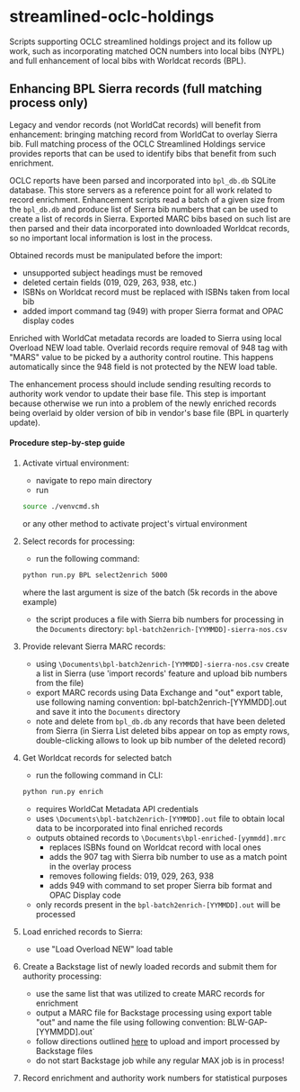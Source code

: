 # streamlined-oclc-holdings
Scripts supporting OCLC streamlined holdings project and its follow up work, such as incorporating matched OCN numbers into local bibs (NYPL) and full enhancement of local bibs with Worldcat records (BPL).

## Enhancing BPL Sierra records (full matching process only)
Legacy and vendor records (not WorldCat records) will benefit from enhancement: bringing matching record from WorldCat to overlay Sierra bib.
Full matching process of the OCLC Streamlined Holdings service provides reports that can be used to identify bibs that benefit from such enrichment.

OCLC reports have been parsed and incorporated into `bpl_db.db` SQLite database. This store servers as a reference point for all work related to record enrichment.
Enhancement scripts read a batch of a given size from the `bpl_db.db` and produce list of Sierra bib numbers that can be used to create a list of records in Sierra.
Exported MARC bibs based on such list are then parsed and their data incorporated into downloaded Worldcat records, so no important local information is lost in the process.

Obtained records must be manipulated before the import:
+ unsupported subject headings must be removed
+ deleted certain fields (019, 029, 263, 938, etc.)
+ ISBNs on Worldcat record must be replaced with ISBNs taken from local bib
+ added import command tag (949) with proper Sierra format and OPAC display codes


Enriched with WorldCat metadata records are loaded to Sierra using local Overload NEW load table. Overlaid records require removal of 948 tag with "MARS" value to be picked by a authority control routine. This happens automatically since the 948 field is not protected by the NEW load table.

The enhancement process should include sending resulting records to authority work vendor to update their base file. This step is important because otherwise we run into a problem of the newly enriched records being overlaid by older version of bib in vendor's base file (BPL in quarterly update).


#### Procedure step-by-step guide
1. Activate virtual environment:
	+ navigate to repo main directory
	+ run 
	```bash
	source ./venvcmd.sh
	``` 
	or any other method to activate project's virtual environment
2. Select records for processing:
	+ run the following command: 
	```bash
	python run.py BPL select2enrich 5000
	``` 
	where the last argument is size of the batch (5k records in the above example)
	+ the script produces a file with Sierra bib numbers for processing in the `Documents` directory: `bpl-batch2enrich-[YYMMDD]-sierra-nos.csv`
3. Provide relevant Sierra MARC records:
	+ using `\Documents\bpl-batch2enrich-[YYMMDD]-sierra-nos.csv` create a list in Sierra (use 'import records' feature and upload bib numbers from the file)
	+ export MARC records using Data Exchange and "out" export table, use following naming convention: bpl-batch2enrich-[YYMMDD].out and save it into the `Documents` directory
	+ note and delete from `bpl_db.db` any records that have been deleted from Sierra
	(in Sierra List deleted bibs appear on top as empty rows, double-clicking allows to look up bib number of the deleted record)

4. Get Worldcat records for selected batch
	+ run the following command in CLI:
	```bash
	python run.py enrich
	```
	+ requires WorldCat Metadata API credentials
	+ uses `\Documents\bpl-batch2enrich-[YYMMDD].out` file to obtain local data to be incorporated into final enriched records
	+ outputs obtained records to `\Documents\bpl-enriched-[yymmdd].mrc`
		+ replaces ISBNs found on Worldcat record with local ones
		+ adds the 907 tag with Sierra bib number to use as a match point in the overlay process
		+ removes following fields: 019, 029, 263, 938
		+ adds 949 with command to set proper Sierra bib format and OPAC Display code
	+ only records present in the `bpl-batch2enrich-[YYMMDD].out` will be processed

5. Load enriched records to Sierra:
	+ use "Load Overload NEW" load table
6. Create a Backstage list of newly loaded records and submit them for authority processing:
	+ use the same list that was utilized to create MARC records for enrichment
	+ output a MARC file for Backstage processing using export table "out" and name the file using following convention: BLW-GAP-[YYMMDD].out`
	+ follow directions outlined [here](https://docs.google.com/document/d/13EXSuZ8QVWnvwSxzYgTeQteNoFaQWqxJC6K-lyxL6DQ/edit#heading=h.mcwvej88gk8g) to upload and import processed by Backstage files
	+ do not start Backstage job while any regular MAX job is in process!
7. Record enrichment and authority work numbers for statistical purposes